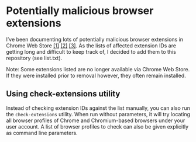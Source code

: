 # Potentially malicious browser extensions

I’ve been documenting lots of potentially malicious browser extensions in Chrome Web Store [[1]](https://palant.info/2023/05/31/more-malicious-extensions-in-chrome-web-store/) [[2]](https://palant.info/2023/06/05/introducing-pcvark-and-their-malicious-ad-blockers/) [[3]](https://palant.info/2023/06/08/another-cluster-of-potentially-malicious-chrome-extensions/). As the lists of affected extension IDs are getting long and difficult to keep track of, I decided to add them to this repository (see list.txt).

Note: Some extensions listed are no longer available via Chrome Web Store. If they were installed prior to removal however, they often remain installed.

## Using check-extensions utility

Instead of checking extension IDs against the list manually, you can also run the `check-extensions` utility. When run without parameters, it will try locating all browser profiles of Chrome and Chromium-based browsers under your user account. A list of browser profiles to check can also be given explicitly as command line parameters.
